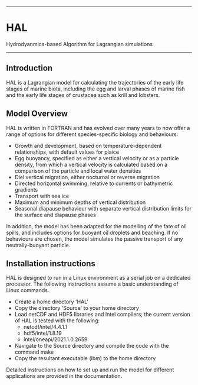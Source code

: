 - - - -
# HAL
Hydrodyanmics-based Algorithm for Lagrangian simulations
- - - -

## Introduction

HAL is a Lagrangian model for calculating the trajectories of the early life stages of marine biota, including the egg and larval phases of marine fish and the early life stages of crustacea such as krill and lobsters.

## Model Overview

HAL is written in FORTRAN and has evolved over many years to now offer a range of options for different species-specific biology and behaviours:

* Growth and development, based on temperature-dependent relationships, with default values for plaice
* Egg buoyancy, specified as either a vertical velocity or as a particle density, from which a vertical velocity is calculated based on a comparison of the particle and local water densities
* Diel vertical migration, either nocturnal or reverse migration
* Directed horizontal swimming, relative to currents or bathymetric gradients
* Transport with sea ice
* Maximum and minimum depths of vertical distribution
* Seasonal diapause behaviour with separate vertical distribution limits for the surface and diapause phases

In addition, the model has been adapted for the modelling of the fate of oil spills, and includes options for buoyant oil droplets and beaching. If no behaviours are chosen, the model simulates the passive transport of any neutrally-buoyant particle.


## Installation instructions

HAL is designed to run in a Linux environment as a serial job on a dedicated processor. The following instructions assume a basic understanding of Linux commands.
* Create a home directory 'HAL'
* Copy the directory 'Source' to your home directory
* Load netCDF and HDF5 libraries and Intel compilers; the current version of HAL is tested with the following:
  * netcdf/intel/4.4.1.1
  * hdf5/intel/1.8.19
  * intel/oneapi/2021.1.0.2659
* Navigate to the Source directory and compile the code with the command make
* Copy the resultant executable (ibm) to the home directory

Detailed instructions on how to set up and run the model for different applications are provided in the documentation.
